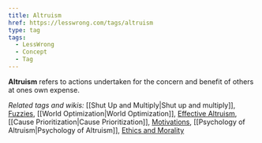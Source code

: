 ```yaml
---
title: Altruism
href: https://lesswrong.com/tags/altruism
type: tag
tags:
  - LessWrong
  - Concept
  - Tag
---
```


**Altruism** refers to actions undertaken for the concern and benefit of others at ones own expense.

_Related tags and wikis:_ [[Shut Up and Multiply|Shut up and multiply]], [Fuzzies](https://www.lesswrong.com/tag/fuzzies), [[World Optimization|World Optimization]], [Effective Altruism](https://www.lesswrong.com/tag/effective-altruism), [[Cause Prioritization|Cause Prioritization]], [Motivations](https://www.lesswrong.com/tag/motivations), [[Psychology of Altruism|Psychology of Altruism]], [Ethics and Morality](https://www.lesswrong.com/tag/ethics-and-morality)